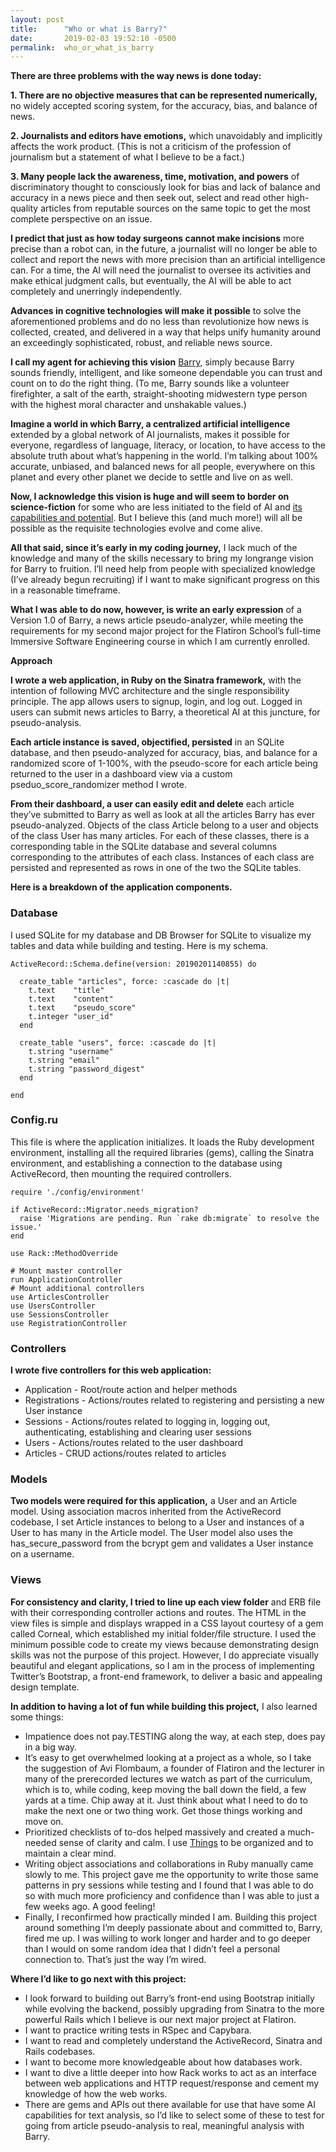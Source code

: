 ```yaml
---
layout: post
title:      "Who or what is Barry?"
date:       2019-02-03 19:52:10 -0500
permalink:  who_or_what_is_barry
---
```



**There are three problems with the way news is done today:**

**1. There are no objective measures that can be represented numerically,** no widely accepted scoring system, for the accuracy, bias, and balance of news.

**2. Journalists and editors have emotions,** which unavoidably and implicitly affects the work product. (This is not a criticism of the profession of journalism but a statement of what I believe to be a fact.)

**3. Many people lack the awareness, time, motivation, and powers** of discriminatory thought to consciously look for bias and lack of balance and accuracy in a news piece and then seek out, select and read other high-quality articles from reputable sources on the same topic to get the most complete perspective on an issue.

**I predict that just as how today surgeons cannot make incisions** more precise than a robot can, in the future, a journalist will no longer be able to collect and report the news with more precision than an artificial intelligence can. For a time, the AI will need the journalist to oversee its activities and make ethical judgment calls, but eventually, the AI will be able to act completely and unerringly independently.

**Advances in cognitive technologies will make it possible** to solve the aforementioned problems and do no less than revolutionize how news is collected, created, and delivered in a way that helps unify humanity around an exceedingly sophisticated, robust, and reliable news source.

**I call my agent for achieving this vision** [Barry](https://github.com/adudley78/barry), simply because Barry sounds friendly, intelligent, and like someone dependable you can trust and count on to do the right thing. (To me, Barry sounds like a volunteer firefighter, a salt of the earth, straight-shooting midwestern type person with the highest moral character and unshakable values.)

**Imagine a world in which Barry, a centralized artificial intelligence** extended by a global network of AI journalists, makes it possible for everyone, regardless of language, literacy, or location, to have access to the absolute truth about what’s happening in the world. I’m talking about 100% accurate, unbiased, and balanced news for all people, everywhere on this planet and every other planet we decide to settle and live on as well.

**Now, I acknowledge this vision is huge and will seem to border on science-fiction** for some who are less initiated to the field of AI and [its capabilities and potential](https://www.ynharari.com/book/21-lessons/). But I believe this (and much more!) will all be possible as the requisite technologies evolve and come alive.

**All that said, since it’s early in my coding journey,** I lack much of the knowledge and many of the skills necessary to bring my longrange vision for Barry to fruition. I’ll need help from people with specialized knowledge (I’ve already begun recruiting) if I want to make significant progress on this in a reasonable timeframe.

**What I was able to do now, however, is write an early expression** of a Version 1.0 of Barry, a news article pseudo-analyzer, while meeting the requirements for my second major project for the Flatiron School’s full-time Immersive Software Engineering course in which I am currently enrolled.

**Approach**

**I wrote a web application, in Ruby on the Sinatra framework,** with the intention of following MVC architecture and the single responsibility principle. The app allows users to signup, login, and log out. Logged in users can submit news articles to Barry, a theoretical AI at this juncture, for pseudo-analysis.

**Each article instance is saved, objectified, persisted** in an SQLite database, and then pseudo-analyzed for accuracy, bias, and balance for a randomized score of 1-100%, with the pseudo-score for each article being returned to the user in a dashboard view via a custom pseduo_score_randomizer method I wrote.

**From their dashboard, a user can easily edit and delete** each article they’ve submitted to Barry as well as look at all the articles Barry has ever pseudo-analyzed. Objects of the class Article belong to a user and objects of the class User has many articles. For each of these classes, there is a corresponding table in the SQLite database and several columns corresponding to the attributes of each class. Instances of each class are persisted and represented as rows in one of the two the SQLite tables.

**Here is a breakdown of the application components.**

### Database

I used SQLite for my database and DB Browser for SQLite to visualize my tables and data while building and testing. Here is my schema.

```
ActiveRecord::Schema.define(version: 20190201140855) do

  create_table "articles", force: :cascade do |t|
    t.text    "title"
    t.text    "content"
    t.text    "pseudo_score"
    t.integer "user_id"
  end

  create_table "users", force: :cascade do |t|
    t.string "username"
    t.string "email"
    t.string "password_digest"
  end

end
```

### Config.ru

This file is where the application initializes. It loads the Ruby development environment, installing all the required libraries (gems), calling the Sinatra environment, and establishing a connection to the database using ActiveRecord, then mounting the required controllers. 

```
require './config/environment'

if ActiveRecord::Migrator.needs_migration?
  raise 'Migrations are pending. Run `rake db:migrate` to resolve the issue.'
end

use Rack::MethodOverride

# Mount master controller
run ApplicationController
# Mount additional controllers
use ArticlesController
use UsersController
use SessionsController
use RegistrationController
```

### Controllers

**I wrote five controllers for this web application:**

* Application - Root/route action and helper methods
* Registrations - Actions/routes related to registering and persisting a new User instance 
* Sessions - Actions/routes related to logging in, logging out, authenticating, establishing and clearing user sessions
* Users - Actions/routes related to the user dashboard
* Articles - CRUD actions/routes related to articles

### Models

**Two models were required for this application,** a User and an Article model. Using association macros inherited from the ActiveRecord codebase, I set Article instances to belong to a User and instances of a User to has many in the Article model. The User model also uses the has_secure_password from the bcrypt gem and validates a User instance on a username.

### Views

**For consistency and clarity, I tried to line up each view folder** and ERB file with their corresponding controller actions and routes. The HTML in the view files is simple and displays wrapped in a CSS layout courtesy of a gem called Corneal, which established my initial folder/file structure. I used the minimum possible code to create my views because demonstrating design skills was not the purpose of this project. However, I do appreciate visually beautiful and elegant applications, so I am in the process of implementing Twitter’s Bootstrap, a front-end framework, to deliver a basic and appealing design template.

**In addition to having a lot of fun while building this project,** I also learned some things:

* Impatience does not pay.TESTING along the way, at each step, does pay in a big way.
* It’s easy to get overwhelmed looking at a project as a whole, so I take the suggestion of Avi Flombaum, a founder of Flatiron and the lecturer in many of the prerecorded lectures we watch as part of the curriculum, which is to, while coding, keep moving the ball down the field, a few yards at a time. Chip away at it. Just think about what I need to do to make the next one or two thing work. Get those things working and move on.
* Prioritized checklists of to-dos helped massively and created a much-needed sense of clarity and calm. I use [Things](https://culturedcode.com/things/) to be organized and to maintain a clear mind.
* Writing object associations and collaborations in Ruby manually came slowly to me. This project gave me the opportunity to write those same patterns in pry sessions while testing and I found that I was able to do so with much more proficiency and confidence than I was able to just a few weeks ago. A good feeling!
* Finally, I reconfirmed how practically minded I am. Building this project around something I’m deeply passionate about and committed to, Barry, fired me up. I was willing to work longer and harder and to go deeper than I would on some random idea that I didn’t feel a personal connection to. That’s just the way I’m wired.  


**Where I’d like to go next with this project:**

* I look forward to building out Barry’s front-end using Bootstrap initially while evolving the backend, possibly upgrading from Sinatra to the more powerful Rails which I believe is our next major project at Flatiron.
* I want to practice writing tests in RSpec and Capybara.
* I want to read and completely understand the ActiveRecord, Sinatra and Rails codebases.
* I want to become more knowledgeable about how databases work.
* I want to dive a little deeper into how Rack works to act as an interface between web applications and HTTP request/response and cement my knowledge of how the web works.
* There are gems and APIs out there available for use that have some AI capabilities for text analysis, so I’d like to select some of these to test for going from article pseudo-analysis to real, meaningful analysis with Barry.
